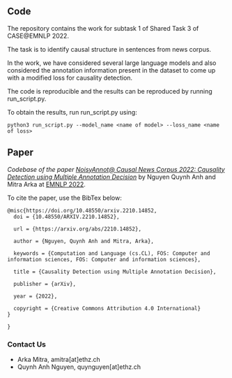 ## Code

The repository contains the work for subtask 1 of Shared Task 3 of CASE@EMNLP 2022. 

The task is to identify causal structure in sentences from news corpus.

In the work, we have considered several large language models and also considered the annotation information present in the dataset to come up with a modified loss for causality detection.

The code is reproducible and the results can be reproduced by running run_script.py.

To obtain the results, run run_script.py using:

```
python3 run_script.py --model_name <name of model> --loss_name <name of loss>
```
## Paper
*Codebase of the paper [NoisyAnnot@ Causal News Corpus 2022: Causality Detection using Multiple Annotation Decision](https://aclanthology.org/2022.case-1.11/)* by  Nguyen Quynh Anh and Mitra Arka at [EMNLP 2022](https://2022.emnlp.org).

To cite the paper, use the BibTex below:

```
@misc{https://doi.org/10.48550/arxiv.2210.14852,
  doi = {10.48550/ARXIV.2210.14852},
  
  url = {https://arxiv.org/abs/2210.14852},
  
  author = {Nguyen, Quynh Anh and Mitra, Arka},
  
  keywords = {Computation and Language (cs.CL), FOS: Computer and information sciences, FOS: Computer and information sciences},
  
  title = {Causality Detection using Multiple Annotation Decision},
  
  publisher = {arXiv},
  
  year = {2022},
  
  copyright = {Creative Commons Attribution 4.0 International}
}

}
```
### Contact Us
* Arka Mitra, amitra[at]ethz.ch
* Quynh Anh Nguyen, quynguyen[at]ethz.ch
